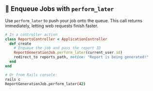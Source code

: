 ## 🚀 Enqueue Jobs with `perform_later`

Use `perform_later` to push your job onto the queue. This call returns immediately, letting web requests finish faster.

```ruby
# In a controller action
class ReportsController < ApplicationController
  def create
    # Enqueue the job and pass the report ID
    ReportGenerationJob.perform_later(current_user.id)
    redirect_to reports_path, notice: "Report is being generated!"
  end
end
```

```bash
# Or from Rails console:
rails c
ReportGenerationJob.perform_later(42)
```